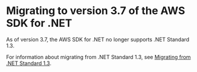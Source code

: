 # Migrating to version 3\.7 of the AWS SDK for \.NET<a name="net-dg-v37"></a>

As of version 3\.7, the AWS SDK for \.NET no longer supports \.NET Standard 1\.3\.

For information about migrating from \.NET Standard 1\.3, see [Migrating from \.NET Standard 1\.3](migration-from-net-standard-1-3.md)\.